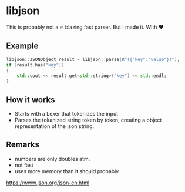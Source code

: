 # libjson

This is probably not a :fire: blazing fast parser. But I made it. With :hearts:

## Example

```cpp
libjson::JSONObject result = libjson::parse(R"({"key":"value"})");
if (result.has("key"))
{
    std::cout << result.get<std::string>("key") << std::endl;
}
```

## How it works

- Starts with a Lexer that tokenizes the input
- Parses the tokanized string token by token, creating a object representation of the json string.

## Remarks

- numbers are only doubles atm. 
- not fast
- uses more memory than it should probably. 

https://www.json.org/json-en.html
